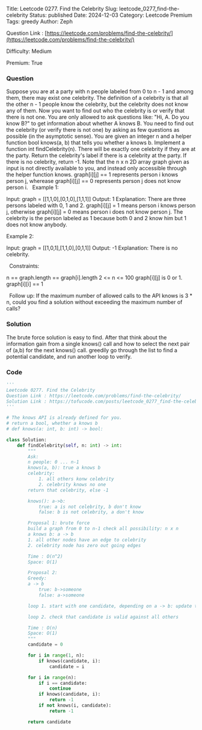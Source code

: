Title: Leetcode 0277. Find the Celebrity
Slug: leetcode_0277_find-the-celebrity
Status: published
Date: 2024-12-03
Category: Leetcode Premium
Tags: greedy
Author: Zeph

Question Link : [https://leetcode.com/problems/find-the-celebrity/](https://leetcode.com/problems/find-the-celebrity/)

Difficulty: Medium

Premium: True

### Question
Suppose you are at a party with n people labeled from 0 to n - 1 and among them, there may exist one celebrity. The definition of a celebrity is that all the other n - 1 people know the celebrity, but the celebrity does not know any of them.
Now you want to find out who the celebrity is or verify that there is not one. You are only allowed to ask questions like: "Hi, A. Do you know B?" to get information about whether A knows B. You need to find out the celebrity (or verify there is not one) by asking as few questions as possible (in the asymptotic sense).
You are given an integer n and a helper function bool knows(a, b) that tells you whether a knows b. Implement a function int findCelebrity(n). There will be exactly one celebrity if they are at the party.
Return the celebrity's label if there is a celebrity at the party. If there is no celebrity, return -1.
Note that the n x n 2D array graph given as input is not directly available to you, and instead only accessible through the helper function knows. graph[i][j] == 1 represents person i knows person j, wherease graph[i][j] == 0 represents person j does not know person i.
 
Example 1:


Input: graph = [[1,1,0],[0,1,0],[1,1,1]]
Output: 1
Explanation: There are three persons labeled with 0, 1 and 2. graph[i][j] = 1 means person i knows person j, otherwise graph[i][j] = 0 means person i does not know person j. The celebrity is the person labeled as 1 because both 0 and 2 know him but 1 does not know anybody.

Example 2:


Input: graph = [[1,0,1],[1,1,0],[0,1,1]]
Output: -1
Explanation: There is no celebrity.

 
Constraints:

n == graph.length == graph[i].length
2 <= n <= 100
graph[i][j] is 0 or 1.
graph[i][i] == 1

 
Follow up: If the maximum number of allowed calls to the API knows is 3 * n, could you find a solution without exceeding the maximum number of calls?

### Solution

The brute force solution is easy to find. After that think about the information gain from a single knows() call and how to select the next pair of (a,b) for the next knows() call. greedily go through the list to find a potential candidate, and run another loop to verify.

### Code
```python
'''
Leetcode 0277. Find the Celebrity
Question Link : https://leetcode.com/problems/find-the-celebrity/
Solution Link : https://tofucode.com/posts/leetcode_0277_find-the-celebrity.html
'''

# The knows API is already defined for you.
# return a bool, whether a knows b
# def knows(a: int, b: int) -> bool:

class Solution:
    def findCelebrity(self, n: int) -> int:
        """
        Ask:
        n people: 0 ... n-1
        knows(a, b): true a knows b
        celebrity:
            1. all others konw celebrity
            2. celebrity knows no one
        return that celebrity, else -1

        knows(): a->b:
            true: a is not celebrity, b don't know
            false: b is not celebrity, a don't know

        Proposal 1: brute force
        build a graph from 0 to n-1 check all possibility: n x n
        a knows b: a -> b
        1. all other nodes have an edge to celebrity
        2. celebrity node has zero out going edges

        Time : O(n^2)
        Space: O(1)

        Proposal 2:
        Greedy:
        a -> b
            true: b->someone
            false: a->someone

        loop 1. start with one candidate, depending on a -> b: update the candidate

        loop 2. check that candidate is valid against all others

        Time : O(n)
        Space: O(1)
        """
        candidate = 0

        for i in range(1, n):
            if knows(candidate, i):
                candidate = i

        for i in range(n):
            if i == candidate:
                continue
            if knows(candidate, i):
                return -1
            if not knows(i, candidate):
                return -1

        return candidate




```

